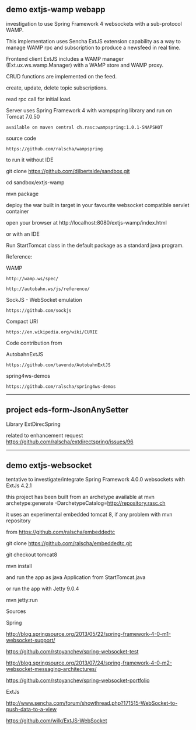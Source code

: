 ## demo extjs-wamp webapp

investigation to use Spring Framework 4 websockets with a sub-protocol WAMP.

This implementation uses Sencha ExtJS extension capability as a way to manage WAMP rpc and subscription to produce a newsfeed in real time.

Frontend client ExtJS includes a WAMP manager (Ext.ux.ws.wamp.Manager) with a WAMP store and WAMP proxy.

CRUD functions are implemented on the feed.

create, update, delete topic subscriptions.

read rpc call for initial load.

Server uses Spring Framework 4 with wampspring library and run on Tomcat 7.0.50

	available on maven central ch.rasc:wampspring:1.0.1-SNAPSHOT

source code

	https://github.com/ralscha/wampspring

to run it without IDE

git clone https://github.com/dilbertside/sandbox.git

cd sandbox/extjs-wamp

mvn package

deploy the war built in target in your favourite websocket compatible servlet container

open your browser at http://localhost:8080/extjs-wamp/index.html

or with an IDE

Run StartTomcat class in the default package as a standard java program.

Reference:

WAMP

	http://wamp.ws/spec/

	http://autobahn.ws/js/reference/

SockJS - WebSocket emulation

	https://github.com/sockjs

Compact URI

	https://en.wikipedia.org/wiki/CURIE

Code contribution from

AutobahnExtJS 

	https://github.com/tavendo/AutobahnExtJS

spring4ws-demos 

	https://github.com/ralscha/spring4ws-demos

______________________________________

## project eds-form-JsonAnySetter

Library ExtDirecSpring

related to enhancement request https://github.com/ralscha/extdirectspring/issues/96

______________________________________

## demo extjs-websocket

tentative to investigate/integrate Spring Framework 4.0.0 websockets with ExtJs 4.2.1

this project has been built from an archetype available at
mvn archetype:generate -DarchetypeCatalog=http://repository.rasc.ch

it uses an experimental embedded tomcat 8, if any problem with mvn repository 

from https://github.com/ralscha/embeddedtc

git clone https://github.com/ralscha/embeddedtc.git

git checkout tomcat8

mvn install

and run the app as java Application from StartTomcat.java

or run the app with Jetty 9.0.4

mvn jetty:run


Sources

Spring

http://blog.springsource.org/2013/05/22/spring-framework-4-0-m1-websocket-support/

https://github.com/rstoyanchev/spring-websocket-test

http://blog.springsource.org/2013/07/24/spring-framework-4-0-m2-websocket-messaging-architectures/

https://github.com/rstoyanchev/spring-websocket-portfolio

ExtJs

http://www.sencha.com/forum/showthread.php?171515-WebSocket-to-push-data-to-a-view

https://github.com/wilk/ExtJS-WebSocket

